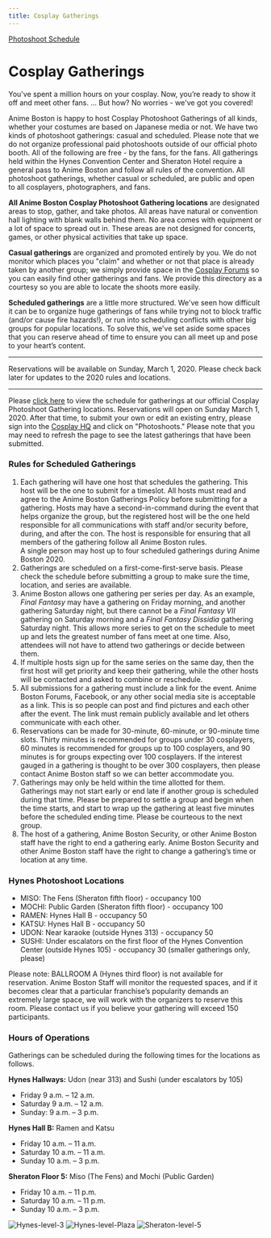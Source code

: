 ```yaml
---
title: Cosplay Gatherings
---
```

<div class="side-submenu col-sm-3 float-right">
  <a href="/AB-Site-Redesign/activities/cosplay/photoshoots.html" class="btn btn-secondary">
    Photoshoot Schedule
  </a>
</div>

# Cosplay Gatherings

You've spent a million hours on your cosplay. Now, you’re ready to show it off and meet other fans. ... But how? No worries - we've got you covered!

Anime Boston is happy to host Cosplay Photoshoot Gatherings of all kinds, whether your costumes are based on Japanese media or not. We have two kinds of photoshoot gatherings: casual and scheduled. Please note that we do not organize professional paid photoshoots outside of our official photo booth. All of the following are free - by the fans, for the fans. All gatherings held within the Hynes Convention Center and Sheraton Hotel require a general pass to Anime Boston and follow all rules of the convention. All photoshoot gatherings, whether casual or scheduled, are public and open to all cosplayers, photographers, and fans.

**All Anime Boston Cosplay Photoshoot Gathering locations** are designated areas to stop, gather, and take photos. All areas have natural or convention hall lighting with blank walls behind them. No area comes with equipment or a lot of space to spread out in. These areas are not designed for concerts, games, or other physical activities that take up space.

**Casual gatherings** are organized and promoted entirely by you. We do not monitor which places you "claim" and whether or not that place is already taken by another group; we simply provide space in the [Cosplay Forums](https://forums.animeboston.com/viewforum.php?f=22) so you can easily find other gatherings and fans. We provide this directory as a courtesy so you are able to locate the shoots more easily.

**Scheduled gatherings** are a little more structured. We've seen how difficult it can be to organize huge gatherings of fans while trying not to block traffic (and/or cause fire hazards!), or run into scheduling conflicts with other big groups for popular locations. To solve this, we've set aside some spaces that you can reserve ahead of time to ensure you can all meet up and pose to your heart’s content.

---

Reservations will be available on Sunday, March 1, 2020. Please check back later for updates to the 2020 rules and locations.

---

Please [click here](/AB-Site-Redesign/activities/cosplay/photoshoots.html) to view the schedule for gatherings at our official Cosplay Photoshoot Gathering locations. Reservations will open on Sunday March 1, 2020. After that time, to submit your own or edit an existing entry, please sign into the [Cosplay HQ](/cosplayhq/) and click on "Photoshoots." Please note that you may need to refresh the page to see the latest gatherings that have been submitted.

### Rules for Scheduled Gatherings

1. Each gathering will have one host that schedules the gathering. This host will be the one to submit for a timeslot. All hosts must read and agree to the Anime Boston Gatherings Policy before submitting for a gathering. Hosts may have a second-in-command during the event that helps organize the group, but the registered host will be the one held responsible for all communications with staff and/or security before, during, and after the con. The host is responsible for ensuring that all members of the gathering follow all Anime Boston rules.    
A single person may host up to four scheduled gatherings during Anime Boston 2020.
2. Gatherings are scheduled on a first-come-first-serve basis. Please check the schedule before submitting a group to make sure the time, location, and series are available.
3. Anime Boston allows one gathering per series per day. As an example, *Final Fantasy* may have a gathering on Friday morning, and another gathering Saturday night, but there cannot be a *Final Fantasy VII* gathering on Saturday morning and a *Final Fantasy Dissidia* gathering Saturday night. This allows more series to get on the schedule to meet up and lets the greatest number of fans meet at one time. Also, attendees will not have to attend two gatherings or decide between them.
4. If multiple hosts sign up for the same series on the same day, then the first host will get priority and keep their gathering, while the other hosts will be contacted and asked to combine or reschedule.
5. All submissions for a gathering must include a link for the event. Anime Boston Forums, Facebook, or any other social media site is acceptable as a link. This is so people can post and find pictures and each other after the event. The link must remain publicly available and let others communicate with each other.
6. Reservations can be made for 30-minute, 60-minute, or 90-minute time slots. Thirty minutes is recommended for groups under 30 cosplayers, 60 minutes is recommended for groups up to 100 cosplayers, and 90 minutes is for groups expecting over 100 cosplayers. If the interest gauged in a gathering is thought to be over 300 cosplayers, then please contact Anime Boston staff so we can better accommodate you.
7. Gatherings may only be held within the time allotted for them. Gatherings may not start early or end late if another group is scheduled during that time. Please be prepared to settle a group and begin when the time starts, and start to wrap up the gathering at least five minutes before the scheduled ending time. Please be courteous to the next group.
8. The host of a gathering, Anime Boston Security, or other Anime Boston staff have the right to end a gathering early. Anime Boston Security and other Anime Boston staff have the right to change a gathering’s time or location at any time.

### Hynes Photoshoot Locations

* MISO: The Fens (Sheraton fifth floor) - occupancy 100
* MOCHI: Public Garden (Sheraton fifth floor) - occupancy 100
* RAMEN: Hynes Hall B - occupancy 50
* KATSU: Hynes Hall B - occupancy 50
* UDON: Near karaoke (outside Hynes 313) - occupancy 50
* SUSHI: Under escalators on the first floor of the Hynes Convention Center (outside Hynes 105) - occupancy 30 (smaller gatherings only, please)

Please note: BALLROOM A (Hynes third floor) is not available for reservation. Anime Boston Staff will monitor the requested spaces, and if it becomes clear that a particular franchise’s popularity demands an extremely large space, we will work with the organizers to reserve this room. Please contact us if you believe your gathering will exceed 150 participants.

### Hours of Operations

Gatherings can be scheduled during the following times for the locations as follows.

**Hynes Hallways:** Udon (near 313) and Sushi (under escalators by 105)
* Friday 9 a.m. – 12 a.m.
* Saturday 9 a.m. – 12 a.m.
* Sunday: 9 a.m. – 3 p.m.

**Hynes Hall B:** Ramen and Katsu
* Friday 10 a.m. – 11 a.m.
* Saturday 10 a.m. – 11 a.m.
* Sunday 10 a.m. – 3 p.m.

**Sheraton Floor 5:** Miso (The Fens) and Mochi (Public Garden)
* Friday 10 a.m. – 11 p.m.
* Saturday 10 a.m. – 11 p.m.
* Sunday 10 a.m. – 3 p.m.

<img src="https://www.animeboston.com/images/cosplay/gatherings/Hynes-level-3.jpg" alt="Hynes-level-3" class="img-fluid">
<img src="https://www.animeboston.com/images/cosplay/gatherings/Hynes-level-Plaza.jpg" alt="Hynes-level-Plaza" class="img-fluid">
<img src="https://www.animeboston.com/images/cosplay/gatherings/Sheraton-level-5.jpg" alt="Sheraton-level-5" class="img-fluid">
